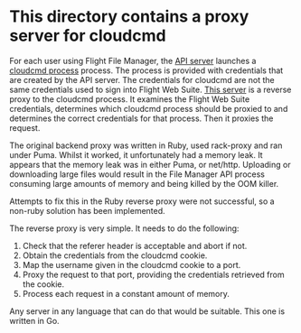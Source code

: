 # This directory contains a proxy server for cloudcmd

For each user using Flight File Manager, the [API server](/api) launches a
[cloudcmd process](/backend) process.  The process is provided with credentials
that are created by the API server.  The credentials for cloudcmd are not the
same credentials used to sign into Flight Web Suite.  [This
server](/backend-proxy) is a reverse proxy to the cloudcmd process.  It
examines the Flight Web Suite credentials, determines which cloudcmd process
should be proxied to and determines the correct credentials for that process.
Then it proxies the request.

The original backend proxy was written in Ruby, used rack-proxy and ran under
Puma.  Whilst it worked, it unfortunately had a memory leak.  It appears that
the memory leak was in either Puma, or net/http.  Uploading or downloading
large files would result in the File Manager API process consuming large
amounts of memory and being killed by the OOM killer.

Attempts to fix this in the Ruby reverse proxy were not successful, so a
non-ruby solution has been implemented.

The reverse proxy is very simple.  It needs to do the following:

1. Check that the referer header is acceptable and abort if not.
2. Obtain the credentials from the cloudcmd cookie.
3. Map the username given in the cloudcmd cookie to a port.
4. Proxy the request to that port, providing the credentials retrieved from the
   cookie.
5. Process each request in a constant amount of memory.

Any server in any language that can do that would be suitable.  This one is
written in Go.
